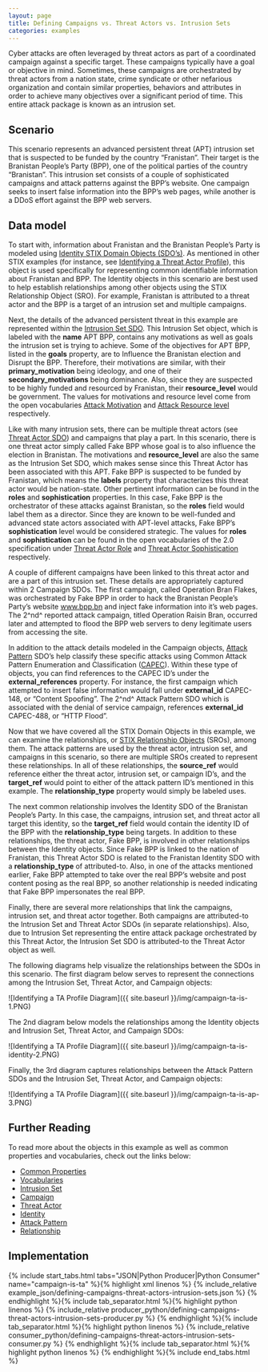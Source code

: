 ```yaml
---
layout: page
title: Defining Campaigns vs. Threat Actors vs. Intrusion Sets
categories: examples
---
```


Cyber attacks are often leveraged by threat actors as part of a coordinated campaign against a specific target. These campaigns typically have a goal or objective in mind. Sometimes, these campaigns are orchestrated by threat actors from a nation state, crime syndicate or other nefarious organization and contain similar properties, behaviors and attributes in order to achieve many objectives over a significant period of time. This entire attack package is known as an intrusion set.

**Scenario**
------------

This scenario represents an advanced persistent threat (APT) intrusion set that is suspected to be funded by the country “Franistan”. Their target is the Branistan People’s Party (BPP), one of the political parties of the country “Branistan”. This intrusion set consists of a couple of sophisticated campaigns and attack patterns against the BPP’s website. One campaign seeks to insert false information into the BPP’s web pages, while another is a DDoS effort against the BPP web servers.

**Data model**
--------------

To start with, information about Franistan and the Branistan People’s Party is modeled using [Identity STIX Domain Objects (SDO’s)](https://docs.google.com/document/d/1IvkLxg_tCnICsatu2lyxKmWmh1gY2h8HUNssKIE-UIA/pub#h.wh296fiwpklp). As mentioned in other STIX examples (for instance, see [Identifying a Threat Actor Profile](identifying-a-threat-actor-profile)), this object is used specifically for representing common identifiable information about Franistan and BPP. The Identity objects in this scenario are best used to help establish relationships among other objects using the STIX Relationship Object (SRO). For example, Franistan is attributed to a threat actor and the BPP is a target of an intrusion set and multiple campaigns.

Next, the details of the advanced persistent threat in this example are represented within the [Intrusion Set SDO](https://docs.google.com/document/d/1IvkLxg_tCnICsatu2lyxKmWmh1gY2h8HUNssKIE-UIA/pub#h.5ol9xlbbnrdn). This Intrusion Set object, which is labeled with the <span class="sdo">**name**</span> <span class="values">APT BPP</span>, contains any motivations as well as goals the intrusion set is trying to achieve. Some of the objectives for APT BPP, listed in the <span class="sdo">**goals**</span> property, are to <span class="values">Influence the Branistan election</span> and <span class="values">Disrupt the BPP</span>. Therefore, their motivations are similar, with their <span class="sdo">**primary\_motivation**</span> being <span class="values">ideology</span>, and one of their <span class="sdo">**secondary\_motivations**</span> being <span class="values">dominance</span>. Also, since they are suspected to be highly funded and resourced by Franistan, their <span class="sdo">**resource\_level**</span> would be <span class="values">government</span>. The values for motivations and resource level come from the open vocabularies [Attack Motivation](https://docs.google.com/document/d/1dIrh1Lp3KAjEMm8o2VzAmuV0Peu-jt9aAh1IHrjAroM/pub#h.dvmbnm1zpjbt) and [Attack Resource level](https://docs.google.com/document/d/1dIrh1Lp3KAjEMm8o2VzAmuV0Peu-jt9aAh1IHrjAroM/pub#h.nlxwwbc73m4e) respectively.

Like with many intrusion sets, there can be multiple threat actors (see [Threat Actor SDO](https://docs.google.com/document/d/1IvkLxg_tCnICsatu2lyxKmWmh1gY2h8HUNssKIE-UIA/pub#h.k017w16zutw)) and campaigns that play a part. In this scenario, there is one threat actor simply called <span class="values">Fake BPP</span> whose goal is to also influence the election in Branistan. The motivations and <span class="sdo">**resource\_level**</span> are also the same as the Intrusion Set SDO, which makes sense since this Threat Actor has been associated with this APT. Fake BPP is suspected to be funded by Franistan, which means the <span class="sdo">**labels**</span> property that characterizes this threat actor would be <span class="values">nation-state</span>. Other pertinent information can be found in the <span class="sdo">**roles**</span> and <span class="sdo">**sophistication**</span> properties. In this case, Fake BPP is the orchestrator of these attacks against Branistan, so the <span class="sdo">**roles**</span> field would label them as a <span class="values">director</span>. Since they are known to be well-funded and advanced state actors associated with APT-level attacks, Fake BPP’s <span class="sdo">**sophistication**</span> level would be considered <span class="values">strategic</span>. The values for <span class="sdo">**roles**</span> and <span class="sdo">**sophistication**</span> can be found in the open vocabularies of the 2.0 specification under [Threat Actor Role](https://docs.google.com/document/d/1dIrh1Lp3KAjEMm8o2VzAmuV0Peu-jt9aAh1IHrjAroM/pub#h.u6befh8d18r) and [Threat Actor Sophistication](https://docs.google.com/document/d/1dIrh1Lp3KAjEMm8o2VzAmuV0Peu-jt9aAh1IHrjAroM/pub#h.8jm676xbnggg) respectively.

A couple of different campaigns have been linked to this threat actor and are a part of this intrusion set. These details are appropriately captured within 2 Campaign SDOs. The first campaign, called <span class="values">Operation Bran Flakes</span>, was orchestrated by Fake BPP in order to hack the Branistan People’s Party’s website www.bpp.bn and inject fake information into it’s web pages. The 2^nd^ reported attack campaign, titled <span class="values">Operation Raisin Bran</span>, occurred later and attempted to flood the BPP web servers to deny legitimate users from accessing the site.

In addition to the attack details modeled in the Campaign objects, [Attack Pattern](https://docs.google.com/document/d/1IvkLxg_tCnICsatu2lyxKmWmh1gY2h8HUNssKIE-UIA/pub#h.axjijf603msy) SDO’s help classify these specific attacks using Common Attack Pattern Enumeration and Classification ([CAPEC](https://capec.mitre.org/)). Within these type of objects, you can find references to the CAPEC ID’s under the <span class="sdo">**external\_references**</span> property. For instance, the first campaign which attempted to insert false information would fall under <span class="sdo">**external\_id**</span> <span class="values">CAPEC-148</span>, or “Content Spoofing”. The 2^nd^ Attack Pattern SDO which is associated with the denial of service campaign, references <span class="sdo">**external\_id**</span> <span class="values">CAPEC-488</span>, or “HTTP Flood”.

Now that we have covered all the STIX Domain Objects in this example, we can examine the relationships, or [STIX Relationship Objects](https://docs.google.com/document/d/1IvkLxg_tCnICsatu2lyxKmWmh1gY2h8HUNssKIE-UIA/pub#h.e2e1szrqfoan) (SROs), among them. The attack patterns are used by the threat actor, intrusion set, and campaigns in this scenario, so there are multiple SROs created to represent these relationships. In all of these relationships, the <span class="sdo">**source\_ref**</span> would reference either the threat actor, intrusion set, or campaign ID’s, and the <span class="sdo">**target\_ref**</span> would point to either of the attack pattern ID’s mentioned in this example. The <span class="sdo">**relationship\_type**</span> property would simply be labeled <span class="values">uses</span>.

The next common relationship involves the Identity SDO of the Branistan People’s Party. In this case, the campaigns, intrusion set, and threat actor all target this identity, so the <span class="sdo">**target\_ref**</span> field would contain the identity ID of the BPP with the <span class="sdo">**relationship\_type**</span> being <span class="values">targets</span>. In addition to these relationships, the threat actor, Fake BPP, is involved in other relationships between the Identity objects. Since Fake BPP is linked to the nation of Franistan, this Threat Actor SDO is related to the Franistan Identity SDO with a <span class="sdo">**relationship\_type**</span> of <span class="values">attributed-to</span>. Also, in one of the attacks mentioned earlier, Fake BPP attempted to take over the real BPP’s website and post content posing as the real BPP, so another relationship is needed indicating that Fake BPP <span class="values">impersonates</span> the real BPP.

Finally, there are several more relationships that link the campaigns, intrusion set, and threat actor together. Both campaigns are <span class="values">attributed-to</span> the Intrusion Set and Threat Actor SDOs (in separate relationships). Also, due to Intrusion Set representing the entire attack package orchestrated by this Threat Actor, the Intrusion Set SDO is <span class="values">attributed-to</span> the Threat Actor object as well.

The following diagrams help visualize the relationships between the SDOs in this scenario. The first diagram below serves to represent the connections among the Intrusion Set, Threat Actor, and Campaign objects:

![Identifying a TA Profile Diagram]({{ site.baseurl }}/img/campaign-ta-is-1.PNG)

The 2nd diagram below models the relationships among the Identity objects and Intrusion Set, Threat Actor, and Campaign SDOs:

![Identifying a TA Profile Diagram]({{ site.baseurl }}/img/campaign-ta-is-identity-2.PNG)

Finally, the 3rd diagram captures relationships between the Attack Pattern SDOs and the Intrusion Set, Threat Actor, and Campaign objects:

![Identifying a TA Profile Diagram]({{ site.baseurl }}/img/campaign-ta-is-ap-3.PNG)

**Further Reading**
-------------------

To read more about the objects in this example as well as common properties and vocabularies, check out the links below:

-   [Common Properties](https://docs.google.com/document/d/1dIrh1Lp3KAjEMm8o2VzAmuV0Peu-jt9aAh1IHrjAroM/pub#h.xzbicbtscatx)
-   [Vocabularies](https://docs.google.com/document/d/1dIrh1Lp3KAjEMm8o2VzAmuV0Peu-jt9aAh1IHrjAroM/pub#h.iit7tolczlxv)
-   [Intrusion Set](https://docs.google.com/document/d/1IvkLxg_tCnICsatu2lyxKmWmh1gY2h8HUNssKIE-UIA/pub#h.5ol9xlbbnrdn)
-   [Campaign](https://docs.google.com/document/d/1IvkLxg_tCnICsatu2lyxKmWmh1gY2h8HUNssKIE-UIA/pub#h.pcpvfz4ik6d6)
-   [Threat Actor](https://docs.google.com/document/d/1IvkLxg_tCnICsatu2lyxKmWmh1gY2h8HUNssKIE-UIA/pub#h.k017w16zutw)
-   [Identity](https://docs.google.com/document/d/1IvkLxg_tCnICsatu2lyxKmWmh1gY2h8HUNssKIE-UIA/pub#h.wh296fiwpklp)
-   [Attack Pattern](https://docs.google.com/document/d/1IvkLxg_tCnICsatu2lyxKmWmh1gY2h8HUNssKIE-UIA/pub#h.axjijf603msy)
-   [Relationship](https://docs.google.com/document/d/1IvkLxg_tCnICsatu2lyxKmWmh1gY2h8HUNssKIE-UIA/pub#h.e2e1szrqfoan)

**Implementation**
------------------

{% include start_tabs.html tabs="JSON|Python Producer|Python Consumer" name="campaign-is-ta" %}{% highlight xml linenos %}
{% include_relative example_json/defining-campaigns-threat-actors-intrusion-sets.json %}
{% endhighlight %}{% include tab_separator.html %}{% highlight python linenos %}
{% include_relative producer_python/defining-campaigns-threat-actors-intrusion-sets-producer.py %}
{% endhighlight %}{% include tab_separator.html %}{% highlight python linenos %}
{% include_relative consumer_python/defining-campaigns-threat-actors-intrusion-sets-consumer.py %}
{% endhighlight %}{% include tab_separator.html %}{% highlight python linenos %}
{% endhighlight %}{% include end_tabs.html %}

